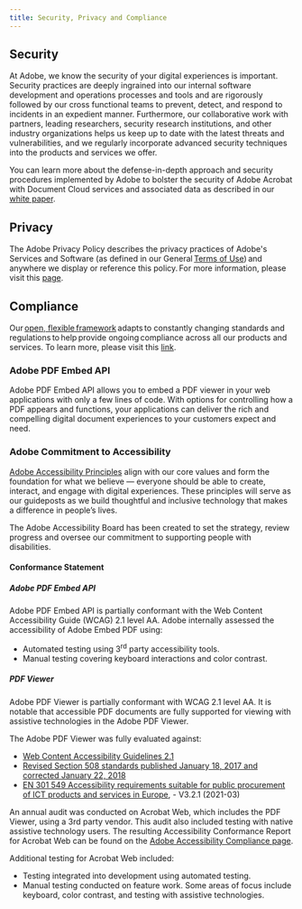 ```yaml
---
title: Security, Privacy and Compliance
---
```


## Security  

At Adobe, we know the security of your digital experiences is important. Security practices are deeply ingrained into our internal software development and operations processes and tools and are rigorously followed by our cross functional teams to prevent, detect, and respond to incidents in an expedient manner. Furthermore, our collaborative work with partners, leading researchers, security research institutions, and other industry organizations helps us keep up to date with the latest threats and vulnerabilities, and we regularly incorporate advanced security techniques into the products and services we offer.  
 
You can learn more about the defense-in-depth approach and security procedures implemented by Adobe to bolster the security of Adobe Acrobat with Document Cloud services and associated data as described in our [white paper](https://www.adobe.com/content/dam/cc/en/trust-center/ungated/whitepapers/doc-cloud/adobe-document-services-security-overview.pdf). 

## Privacy 

The Adobe Privacy Policy describes the privacy practices of Adobe's Services and Software (as defined in our General [Terms of Use](https://www.adobe.com/legal/terms.html)) and anywhere we display or reference this policy. For more information, please visit this [page](https://www.adobe.com/privacy/policy.html).  

## Compliance  

Our [open, flexible framework](https://www.adobe.com/trust/compliance/adobe-ccf.html) adapts to constantly changing standards and regulations to help provide ongoing compliance across all our products and services. To learn more, please visit this [link](https://www.adobe.com/trust/compliance/compliance-list.html). 


### Adobe PDF Embed API
Adobe PDF Embed API allows you to embed a PDF viewer in your web applications with only a few lines of code. With options for controlling how a PDF appears and functions, your applications can deliver the rich and compelling digital document experiences to your customers expect and need.

### Adobe Commitment to Accessibility
[Adobe Accessibility Principles](https://blog.adobe.com/en/publish/2023/09/26/announcing-adobes-new-accessibility-principles) align with our core values and form the foundation for what we believe — everyone should be able to create, interact, and engage with digital experiences. These principles will serve as our guideposts as we build thoughtful and inclusive technology that makes a difference in people’s lives.

The Adobe Accessibility Board has been created to set the strategy, review progress and oversee our commitment to supporting people with disabilities.


#### Conformance Statement
##### Adobe PDF Embed API
Adobe PDF Embed API is partially conformant with the Web Content Accessibility Guide (WCAG) 2.1 level AA. Adobe internally assessed the accessibility of Adobe Embed PDF using:
* Automated testing using 3<sup>rd</sup> party accessibility tools.
* Manual testing covering keyboard interactions and color contrast.

##### PDF Viewer
Adobe PDF Viewer is partially conformant with WCAG 2.1 level AA. It is notable that accessible PDF documents are fully supported for viewing with assistive technologies in the Adobe PDF Viewer.

The Adobe PDF Viewer was fully evaluated against:
* [Web Content Accessibility Guidelines 2.1](https://www.w3.org/TR/WCAG21/) 
* [Revised Section 508 standards published January 18, 2017 and corrected January 22, 2018](https://www.access-board.gov/ict/)
* [EN 301 549 Accessibility requirements suitable for public procurement of ICT products and services in Europe](https://www.etsi.org/deliver/etsi_en/301500_301599/301549/03.01.01_60/en_301549v030101p.pdf), - V3.2.1 (2021-03)

An annual audit was conducted on Acrobat Web, which includes the PDF Viewer, using a 3rd party vendor. This audit also included testing with native assistive technology users. The resulting Accessibility Conformance Report for Acrobat Web can be found on the [Adobe Accessibility Compliance page](https://www.adobe.com/accessibility/compliance.html).

Additional testing for Acrobat Web included:
* Testing integrated into development using automated testing. 
* Manual testing conducted on feature work. Some areas of focus include keyboard, color contrast, and testing with assistive technologies.
